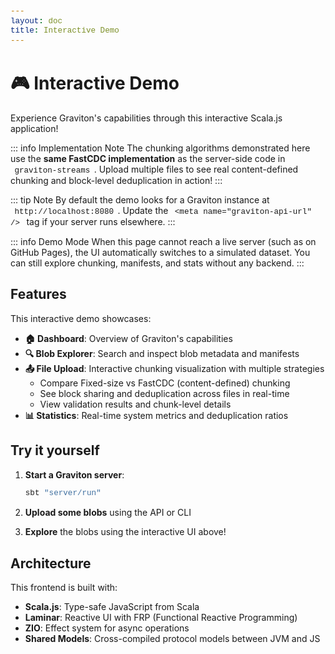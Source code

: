 ```yaml
---
layout: doc
title: Interactive Demo
---
```


<script setup>
import { onMounted } from 'vue'

onMounted(() => {
  // Only run in browser, not during SSR
  if (typeof window !== 'undefined' && typeof document !== 'undefined') {
    // Check if running in dev mode (Vite dev server) or build mode
    const isDev = import.meta.env?.DEV;
    const jsPath = isDev ? '/js/main.js' : '/graviton/js/main.js';
    
    // Dynamically import the main module
    import(jsPath).catch(err => {
      console.warn('Interactive demo not loaded:', err.message);
      const appDiv = document.getElementById('graviton-app');
      if (appDiv) {
        appDiv.innerHTML = `
          <div class="error-message" style="padding: 2rem; text-align: center; background: rgba(255, 200, 0, 0.1); border: 1px solid rgba(255, 200, 0, 0.3); border-radius: 12px;">
            <h3>⚠️ Interactive Demo Not Available</h3>
            <p>The Scala.js frontend hasn't been built yet. To enable the interactive demo:</p>
            <ol style="text-align: left; display: inline-block; margin: 1rem auto;">
              <li>Build the frontend: <code style="background: rgba(0,0,0,0.1); padding: 0.2rem 0.4rem; border-radius: 4px;">./sbt buildFrontend</code></li>
              <li>Rebuild the docs: <code style="background: rgba(0,0,0,0.1); padding: 0.2rem 0.4rem; border-radius: 4px;">cd docs && npm run docs:build</code></li>
            </ol>
            <p style="margin-top: 1rem;">
              <small>For development: run <code style="background: rgba(0,0,0,0.1); padding: 0.2rem 0.4rem; border-radius: 4px;">./sbt buildFrontend</code> then <code style="background: rgba(0,0,0,0.1); padding: 0.2rem 0.4rem; border-radius: 4px;">npm run docs:dev</code></small>
            </p>
          </div>
        `;
      }
    });
  }
})
</script>

<style>
  /* Graviton App Styles */
  .graviton-app {
    width: 100%;
    min-height: 600px;
    margin: 2rem 0;
  }

  .app-header {
    background: linear-gradient(135deg, rgba(0, 255, 65, 0.1) 0%, rgba(0, 200, 255, 0.1) 100%);
    border: 1px solid var(--vp-c-brand-soft);
    border-radius: 12px;
    padding: 2rem;
    margin-bottom: 2rem;
  }

  .header-content {
    text-align: center;
  }

  .app-title {
    font-size: 2.5rem;
    margin: 0;
    background: linear-gradient(135deg, #00ff41 0%, #00c8ff 100%);
    -webkit-background-clip: text;
    -webkit-text-fill-color: transparent;
    background-clip: text;
  }

  .app-subtitle {
    color: var(--vp-c-text-2);
    margin: 0.5rem 0 0;
  }

  .app-nav {
    display: flex;
    justify-content: center;
    gap: 1rem;
    margin-top: 1.5rem;
    flex-wrap: wrap;
  }

  .nav-link {
    padding: 0.5rem 1.5rem;
    border-radius: 8px;
    background: rgba(0, 255, 65, 0.05);
    border: 1px solid var(--vp-c-brand-soft);
    text-decoration: none;
    color: var(--vp-c-text-1);
    transition: all 0.3s ease;
  }

  .nav-link:hover {
    background: rgba(0, 255, 65, 0.1);
    border-color: var(--vp-c-brand-1);
    transform: translateY(-2px);
  }

  .nav-link.active {
    background: var(--vp-c-brand-1);
    color: white;
    border-color: var(--vp-c-brand-1);
  }

  .header-health {
    text-align: center;
    margin-top: 1rem;
  }

  .health-check {
    display: inline-block;
  }

  .health-status {
    display: flex;
    align-items: center;
    gap: 1rem;
  }

  .status-badge {
    padding: 0.5rem 1rem;
    border-radius: 20px;
    font-weight: 600;
    display: inline-block;
  }

  .status-healthy, .status-ok {
    background: rgba(0, 255, 0, 0.2);
    color: #00ff00;
    border: 1px solid #00ff00;
  }

  .status-demo {
    background: rgba(0, 200, 255, 0.15);
    color: #00c8ff;
    border: 1px solid rgba(0, 200, 255, 0.8);
  }

  .status-degraded {
    background: rgba(255, 200, 0, 0.2);
    color: #ffc800;
    border: 1px solid #ffc800;
  }

  .status-error {
    background: rgba(255, 0, 0, 0.2);
    color: #ff0000;
    border: 1px solid #ff0000;
  }

  .health-details {
    font-size: 0.9rem;
    color: var(--vp-c-text-2);
  }

  .app-content {
    margin: 2rem 0;
  }

  .page-intro {
    font-size: 1.1rem;
    color: var(--vp-c-text-2);
    text-align: center;
    margin: 2rem 0;
  }

  .dashboard-grid {
    display: grid;
    gap: 2rem;
    margin-top: 2rem;
  }

  .feature-highlight {
    padding: 2rem;
    background: rgba(0, 255, 65, 0.03);
    border: 1px solid var(--vp-c-brand-soft);
    border-radius: 12px;
  }

  .feature-highlight h3 {
    margin-top: 0;
    color: var(--vp-c-brand-1);
  }

  .feature-highlight ul {
    list-style: none;
    padding: 0;
  }

  .feature-highlight li {
    padding: 0.5rem 0;
    border-bottom: 1px solid var(--vp-c-divider);
  }

  .feature-highlight li:last-child {
    border-bottom: none;
  }

  .quick-links {
    display: grid;
    grid-template-columns: repeat(auto-fit, minmax(250px, 1fr));
    gap: 1rem;
  }

  .quick-links h3 {
    grid-column: 1 / -1;
    color: var(--vp-c-brand-1);
  }

  .feature-card-link {
    text-decoration: none;
  }

  .feature-card {
    padding: 1.5rem;
    background: rgba(0, 255, 65, 0.03);
    border: 1px solid var(--vp-c-brand-soft);
    border-radius: 12px;
    transition: all 0.3s ease;
    cursor: pointer;
    height: 100%;
  }

  .feature-card:hover {
    background: rgba(0, 255, 65, 0.08);
    border-color: var(--vp-c-brand-1);
    transform: translateY(-4px);
    box-shadow: 0 10px 30px rgba(0, 255, 65, 0.2);
  }

  .feature-card p {
    color: var(--vp-c-text-2);
    margin: 0.5rem 0 0;
  }

  /* Stats Panel */
  .stats-panel h2, .blob-explorer h2 {
    color: var(--vp-c-brand-1);
    margin-top: 0;
  }

  .stats-controls {
    margin: 1.5rem 0;
  }

  .btn-primary, .btn-secondary {
    padding: 0.75rem 1.5rem;
    border-radius: 8px;
    border: none;
    font-weight: 600;
    cursor: pointer;
    transition: all 0.3s ease;
    font-size: 1rem;
  }

  .btn-primary {
    background: var(--vp-c-brand-1);
    color: white;
  }

  .btn-primary:hover:not(:disabled) {
    background: var(--vp-c-brand-2);
    transform: translateY(-2px);
    box-shadow: 0 4px 12px rgba(0, 255, 65, 0.3);
  }

  .btn-primary:disabled {
    opacity: 0.5;
    cursor: not-allowed;
  }

  .btn-secondary {
    background: rgba(0, 255, 65, 0.1);
    color: var(--vp-c-brand-1);
    border: 1px solid var(--vp-c-brand-soft);
  }

  .btn-secondary:hover:not(:disabled) {
    background: rgba(0, 255, 65, 0.2);
    border-color: var(--vp-c-brand-1);
  }

  .stats-grid {
    display: grid;
    grid-template-columns: repeat(auto-fit, minmax(200px, 1fr));
    gap: 1.5rem;
    margin-top: 2rem;
  }

  .stat-card {
    position: relative;
    padding: 1.5rem;
    background: rgba(0, 255, 65, 0.03);
    border: 1px solid var(--vp-c-brand-soft);
    border-radius: 12px;
    text-align: center;
  }

  .stat-icon {
    font-size: 2.5rem;
    margin-bottom: 0.5rem;
  }

  .stat-label {
    color: var(--vp-c-text-2);
    font-size: 0.9rem;
    text-transform: uppercase;
    letter-spacing: 0.05em;
  }

  .stat-value {
    font-size: 2rem;
    font-weight: 700;
    color: var(--vp-c-brand-1);
    margin: 0.5rem 0;
  }

  .stats-empty {
    text-align: center;
    padding: 3rem;
    color: var(--vp-c-text-2);
    font-style: italic;
  }

  /* Blob Explorer */
  .search-box {
    display: flex;
    gap: 1rem;
    margin: 1.5rem 0;
    flex-wrap: wrap;
  }

  .blob-id-input {
    flex: 1;
    min-width: 300px;
    padding: 0.75rem;
    border: 1px solid var(--vp-c-border);
    border-radius: 8px;
    font-family: 'Courier New', monospace;
    font-size: 0.95rem;
    background: var(--vp-c-bg);
    color: var(--vp-c-text-1);
  }

  .blob-id-input:focus {
    outline: none;
    border-color: var(--vp-c-brand-1);
    box-shadow: 0 0 0 3px rgba(0, 255, 65, 0.1);
  }

  .blob-details {
    margin-top: 2rem;
    padding: 2rem;
    background: rgba(0, 255, 65, 0.03);
    border: 1px solid var(--vp-c-brand-soft);
    border-radius: 12px;
  }

  .blob-details h3 {
    margin-top: 0;
    color: var(--vp-c-brand-1);
  }

  .metadata-grid {
    margin: 1.5rem 0;
  }

  .metadata-row {
    display: flex;
    gap: 1rem;
    padding: 0.75rem 0;
    border-bottom: 1px solid var(--vp-c-divider);
  }

  .metadata-label {
    font-weight: 600;
    color: var(--vp-c-text-2);
    min-width: 120px;
  }

  .metadata-value {
    color: var(--vp-c-text-1);
    word-break: break-all;
  }

  .metadata-checksums {
    margin-top: 1.5rem;
  }

  .metadata-checksums h4 {
    color: var(--vp-c-brand-1);
  }

  .checksum-row {
    display: flex;
    gap: 1rem;
    padding: 0.5rem;
    background: var(--vp-c-bg-soft);
    border-radius: 4px;
    margin: 0.5rem 0;
    font-family: 'Courier New', monospace;
    font-size: 0.9rem;
  }

  .checksum-algo {
    font-weight: 600;
    color: var(--vp-c-text-2);
  }

  .checksum-value {
    color: var(--vp-c-text-1);
    word-break: break-all;
  }

  .manifest-view {
    margin-top: 2rem;
    padding: 2rem;
    background: rgba(0, 200, 255, 0.03);
    border: 1px solid rgba(0, 200, 255, 0.3);
    border-radius: 12px;
  }

  .manifest-view h3 {
    margin-top: 0;
    color: #00c8ff;
  }

  .manifest-summary {
    margin: 1rem 0;
    color: var(--vp-c-text-2);
  }

  .chunks-list {
    margin-top: 1.5rem;
  }

  .chunks-list table {
    width: 100%;
    border-collapse: collapse;
  }

  .chunks-list th {
    text-align: left;
    padding: 0.75rem;
    background: rgba(0, 200, 255, 0.1);
    border-bottom: 2px solid #00c8ff;
    color: var(--vp-c-text-1);
    font-weight: 600;
  }

  .chunks-list td {
    padding: 0.75rem;
    border-bottom: 1px solid var(--vp-c-divider);
    color: var(--vp-c-text-2);
  }

  .chunks-list tr:hover {
    background: rgba(0, 200, 255, 0.05);
  }

  .error-message {
    margin: 1.5rem 0;
    padding: 1rem;
    background: rgba(255, 0, 0, 0.1);
    border: 1px solid rgba(255, 0, 0, 0.3);
    border-radius: 8px;
    color: #ff4444;
  }

  .loading-spinner {
    text-align: center;
    padding: 2rem;
    color: var(--vp-c-text-2);
    font-style: italic;
  }

  .app-footer {
    margin-top: 3rem;
    padding: 2rem;
    text-align: center;
    border-top: 1px solid var(--vp-c-divider);
    color: var(--vp-c-text-2);
  }

  .app-footer a {
    color: var(--vp-c-brand-1);
    text-decoration: none;
  }

  .app-footer a:hover {
    text-decoration: underline;
  }

  code {
    background: var(--vp-c-bg-soft);
    padding: 0.2rem 0.4rem;
    border-radius: 4px;
    font-family: 'Courier New', monospace;
    font-size: 0.9em;
  }

  .demo-banner {
    margin-top: 1rem;
    padding: 0.75rem 1rem;
    border-radius: 8px;
    background: rgba(0, 200, 255, 0.08);
    border: 1px solid rgba(0, 200, 255, 0.4);
    display: flex;
    align-items: center;
    gap: 0.75rem;
  }

  .demo-icon {
    font-size: 1.4rem;
  }

  .demo-text {
    color: var(--vp-c-text-2);
    font-size: 0.95rem;
  }

  .demo-hint {
    margin: 1.5rem 0;
    padding: 1rem 1.25rem;
    background: rgba(0, 255, 65, 0.05);
    border: 1px solid var(--vp-c-brand-soft);
    border-radius: 10px;
    color: var(--vp-c-text-2);
  }

  .sample-id-list {
    display: flex;
    flex-wrap: wrap;
    gap: 0.75rem;
    margin-top: 0.75rem;
  }

  .sample-id-btn {
    padding: 0.4rem 0.75rem;
    border-radius: 6px;
    border: 1px solid var(--vp-c-brand-soft);
    background: rgba(0, 255, 65, 0.08);
    color: var(--vp-c-text-1);
    cursor: pointer;
    transition: all 0.2s ease;
    font-family: 'Courier New', monospace;
    font-size: 0.85rem;
  }

  .sample-id-btn:hover:not(:disabled) {
    background: rgba(0, 255, 65, 0.15);
    border-color: var(--vp-c-brand-1);
  }

  .sample-id-btn:disabled {
    opacity: 0.6;
    cursor: not-allowed;
  }

  /* File Upload Styles */
  .file-upload {
    padding: 2rem;
  }

  .file-upload h2 {
    color: var(--vp-c-brand-1);
    margin-top: 0;
  }

  .upload-intro {
    color: var(--vp-c-text-2);
    margin: 1rem 0 2rem;
    text-align: center;
  }

  .chunker-selection {
    margin: 2rem 0;
    padding: 1.5rem;
    background: rgba(0, 255, 65, 0.03);
    border: 1px solid var(--vp-c-brand-soft);
    border-radius: 12px;
  }

  .chunker-selection h3 {
    color: var(--vp-c-brand-1);
    margin-top: 0;
  }

  .chunker-buttons {
    display: grid;
    grid-template-columns: repeat(auto-fit, minmax(200px, 1fr));
    gap: 1rem;
    margin-top: 1rem;
  }

  .chunker-btn {
    padding: 1rem;
    background: rgba(0, 255, 65, 0.05);
    border: 2px solid var(--vp-c-brand-soft);
    border-radius: 8px;
    cursor: pointer;
    transition: all 0.3s ease;
    text-align: left;
  }

  .chunker-btn:hover {
    background: rgba(0, 255, 65, 0.1);
    border-color: var(--vp-c-brand-1);
    transform: translateY(-2px);
  }

  .chunker-btn.active {
    background: rgba(0, 255, 65, 0.15);
    border-color: var(--vp-c-brand-1);
    box-shadow: 0 0 0 3px rgba(0, 255, 65, 0.2);
  }

  .chunker-name {
    font-weight: 700;
    color: var(--vp-c-brand-1);
    margin-bottom: 0.5rem;
  }

  .chunker-desc {
    font-size: 0.85rem;
    color: var(--vp-c-text-2);
  }

  .upload-area {
    display: flex;
    gap: 1rem;
    align-items: center;
    margin: 2rem 0;
    padding: 2rem;
    background: rgba(0, 200, 255, 0.03);
    border: 2px dashed var(--vp-c-brand-soft);
    border-radius: 12px;
    transition: all 0.3s ease;
  }

  .upload-area:hover {
    border-color: var(--vp-c-brand-1);
    background: rgba(0, 200, 255, 0.08);
  }

  .file-input {
    flex: 1;
    padding: 0.75rem;
    border: 1px solid var(--vp-c-border);
    border-radius: 8px;
    background: var(--vp-c-bg);
    color: var(--vp-c-text-1);
    cursor: pointer;
  }

  .clear-btn {
    white-space: nowrap;
  }

  .global-stats {
    margin: 2rem 0;
    padding: 2rem;
    background: linear-gradient(135deg, rgba(0, 255, 65, 0.1) 0%, rgba(0, 200, 255, 0.1) 100%);
    border: 1px solid var(--vp-c-brand-1);
    border-radius: 12px;
  }

  .global-stats h3 {
    color: var(--vp-c-brand-1);
    margin-top: 0;
  }

  .stats-grid-compact {
    display: grid;
    grid-template-columns: repeat(auto-fit, minmax(150px, 1fr));
    gap: 1rem;
    margin-top: 1rem;
  }

  .stat-item {
    display: flex;
    flex-direction: column;
    gap: 0.5rem;
    padding: 1rem;
    background: rgba(255, 255, 255, 0.05);
    border-radius: 8px;
  }

  .stat-item .stat-label {
    font-size: 0.85rem;
    color: var(--vp-c-text-2);
    text-transform: uppercase;
    letter-spacing: 0.05em;
  }

  .stat-item .stat-value {
    font-size: 1.5rem;
    font-weight: 700;
    color: var(--vp-c-brand-1);
  }

  .analyses-list {
    display: flex;
    flex-direction: column;
    gap: 1.5rem;
    margin-top: 2rem;
  }

  .file-analysis {
    background: rgba(0, 255, 65, 0.03);
    border: 1px solid var(--vp-c-brand-soft);
    border-radius: 12px;
    overflow: hidden;
  }

  .file-header {
    display: flex;
    justify-content: space-between;
    align-items: center;
    padding: 1.5rem;
    cursor: pointer;
    transition: background 0.2s ease;
  }

  .file-header:hover {
    background: rgba(0, 255, 65, 0.08);
  }

  .file-info {
    flex: 1;
  }

  .file-name {
    margin: 0 0 0.5rem 0;
    color: var(--vp-c-text-1);
  }

  .file-meta {
    font-size: 0.9rem;
    color: var(--vp-c-text-2);
  }

  .expand-icon {
    font-size: 1.2rem;
    color: var(--vp-c-brand-1);
    transition: transform 0.2s ease;
  }

  .file-details-expanded {
    padding: 1.5rem;
    border-top: 1px solid var(--vp-c-divider);
  }

  .validations-section,
  .chunk-stats,
  .chunks-section {
    margin-bottom: 2rem;
  }

  .validations-section h5,
  .chunk-stats h5,
  .chunks-section h5 {
    color: var(--vp-c-brand-1);
    margin: 0 0 1rem 0;
  }

  .validations-list {
    display: flex;
    flex-direction: column;
    gap: 0.5rem;
  }

  .validation-item {
    display: flex;
    align-items: center;
    gap: 0.75rem;
    padding: 0.75rem;
    background: var(--vp-c-bg-soft);
    border-radius: 6px;
  }

  .validation-item.error {
    background: rgba(255, 0, 0, 0.05);
    border-left: 3px solid #ff0000;
  }

  .validation-item.success {
    background: rgba(0, 255, 0, 0.05);
    border-left: 3px solid #00ff00;
  }

  .validation-icon {
    font-size: 1.2rem;
  }

  .chunks-table-wrapper {
    overflow-x: auto;
  }

  .chunks-table {
    width: 100%;
    border-collapse: collapse;
    font-size: 0.9rem;
  }

  .chunks-table th {
    text-align: left;
    padding: 0.75rem;
    background: rgba(0, 255, 65, 0.1);
    border-bottom: 2px solid var(--vp-c-brand-1);
    color: var(--vp-c-text-1);
    font-weight: 600;
  }

  .chunks-table td {
    padding: 0.75rem;
    border-bottom: 1px solid var(--vp-c-divider);
    color: var(--vp-c-text-2);
  }

  .chunks-table tr:hover {
    background: rgba(0, 255, 65, 0.05);
  }

  .chunks-table tr.shared-chunk {
    background: rgba(0, 200, 255, 0.05);
  }

  .chunks-table tr.shared-chunk:hover {
    background: rgba(0, 200, 255, 0.1);
  }

  .hash-value {
    font-family: 'Courier New', monospace;
    font-size: 0.85rem;
    color: var(--vp-c-text-1);
  }

  .no-sharing {
    color: var(--vp-c-text-3);
    font-style: italic;
  }

  .shared-files {
    display: flex;
    align-items: center;
    gap: 0.5rem;
    position: relative;
  }

  .share-indicator {
    padding: 0.25rem 0.5rem;
    background: rgba(0, 200, 255, 0.2);
    border: 1px solid rgba(0, 200, 255, 0.5);
    border-radius: 4px;
    color: #00c8ff;
    font-size: 0.85rem;
    font-weight: 600;
    cursor: help;
  }

  .share-tooltip {
    display: none;
    position: absolute;
    left: 100%;
    top: 50%;
    transform: translateY(-50%);
    margin-left: 0.5rem;
    padding: 0.5rem 0.75rem;
    background: var(--vp-c-bg);
    border: 1px solid var(--vp-c-brand-1);
    border-radius: 6px;
    white-space: nowrap;
    z-index: 100;
    font-size: 0.85rem;
    color: var(--vp-c-text-1);
    box-shadow: 0 4px 12px rgba(0, 0, 0, 0.2);
  }

  .shared-files:hover .share-tooltip {
    display: block;
  }

  .truncation-notice {
    margin-top: 1rem;
    padding: 0.75rem;
    background: rgba(255, 200, 0, 0.1);
    border: 1px solid rgba(255, 200, 0, 0.3);
    border-radius: 6px;
    color: var(--vp-c-text-2);
    text-align: center;
    font-style: italic;
  }
</style>

# 🎮 Interactive Demo

Experience Graviton's capabilities through this interactive Scala.js application!

::: info Implementation Note
The chunking algorithms demonstrated here use the **same FastCDC implementation** as the server-side code in `graviton-streams`. Upload multiple files to see real content-defined chunking and block-level deduplication in action!
:::

<meta name="graviton-api-url" content="http://localhost:8080" />

<div id="graviton-app"></div>

::: tip Note
By default the demo looks for a Graviton instance at `http://localhost:8080`. Update the `<meta name="graviton-api-url" />` tag if your server runs elsewhere.
:::

::: info Demo Mode
When this page cannot reach a live server (such as on GitHub Pages), the UI automatically switches to a simulated dataset. You can still explore chunking, manifests, and stats without any backend.
:::

## Features

This interactive demo showcases:

- **🏠 Dashboard**: Overview of Graviton's capabilities
- **🔍 Blob Explorer**: Search and inspect blob metadata and manifests
- **📤 File Upload**: Interactive chunking visualization with multiple strategies
  - Compare Fixed-size vs FastCDC (content-defined) chunking
  - See block sharing and deduplication across files in real-time
  - View validation results and chunk-level details
- **📊 Statistics**: Real-time system metrics and deduplication ratios

## Try it yourself

1. **Start a Graviton server**:
   ```bash
   sbt "server/run"
   ```

2. **Upload some blobs** using the API or CLI

3. **Explore** the blobs using the interactive UI above!

## Architecture

This frontend is built with:

- **Scala.js**: Type-safe JavaScript from Scala
- **Laminar**: Reactive UI with FRP (Functional Reactive Programming)
- **ZIO**: Effect system for async operations
- **Shared Models**: Cross-compiled protocol models between JVM and JS
